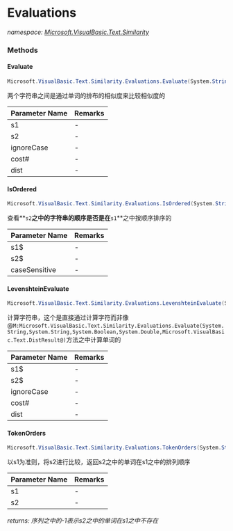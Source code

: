 ﻿# Evaluations
_namespace: <a href="#" onClick="load('/docs/Microsoft.VisualBasic.Text.Similarity/index.md')">Microsoft.VisualBasic.Text.Similarity</a>_





### Methods

#### Evaluate
```csharp
Microsoft.VisualBasic.Text.Similarity.Evaluations.Evaluate(System.String,System.String,System.Boolean,System.Double,Microsoft.VisualBasic.Text.DistResult@)
```
两个字符串之间是通过单词的排布的相似度来比较相似度的

|Parameter Name|Remarks|
|--------------|-------|
|s1|-|
|s2|-|
|ignoreCase|-|
|cost#|-|
|dist|-|


#### IsOrdered
```csharp
Microsoft.VisualBasic.Text.Similarity.Evaluations.IsOrdered(System.String[],System.String[],System.Boolean,System.Boolean)
```
查看**`s2`**之中的字符串的顺序是否是在**`s1`**之中按顺序排序的

|Parameter Name|Remarks|
|--------------|-------|
|s1$|-|
|s2$|-|
|caseSensitive|-|


#### LevenshteinEvaluate
```csharp
Microsoft.VisualBasic.Text.Similarity.Evaluations.LevenshteinEvaluate(System.String,System.String,System.Boolean,System.Double,Microsoft.VisualBasic.Text.DistResult@)
```
计算字符串，这个是直接通过计算字符而非像@``M:Microsoft.VisualBasic.Text.Similarity.Evaluations.Evaluate(System.String,System.String,System.Boolean,System.Double,Microsoft.VisualBasic.Text.DistResult@)``方法之中计算单词的

|Parameter Name|Remarks|
|--------------|-------|
|s1$|-|
|s2$|-|
|ignoreCase|-|
|cost#|-|
|dist|-|


#### TokenOrders
```csharp
Microsoft.VisualBasic.Text.Similarity.Evaluations.TokenOrders(System.String,System.String,System.Boolean)
```
以s1为准则，将s2进行比较，返回s2之中的单词在s1之中的排列顺序

|Parameter Name|Remarks|
|--------------|-------|
|s1|-|
|s2|-|


_returns: 序列之中的-1表示s2之中的单词在s1之中不存在_


